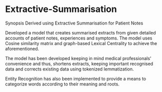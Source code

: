 # Extractive-Summarisation
Synopsis Derived using Extractive Summarisation for Patient Notes

Developed a model that creates summarised extracts from given detailed accounts of patient notes, experiences and symptoms. The model uses Cosine similarity matrix and graph-based Lexical Centrality to achieve the aforementioned. 

The model has been developed keeping in mind medical professionals' convenience and thus, shortens extracts, keeping important recognised data and corrects existing data using tokenized lemmatization.

Entity Recognition has also been implemented to provide a means to categorize words according to their meaning and roots. 
